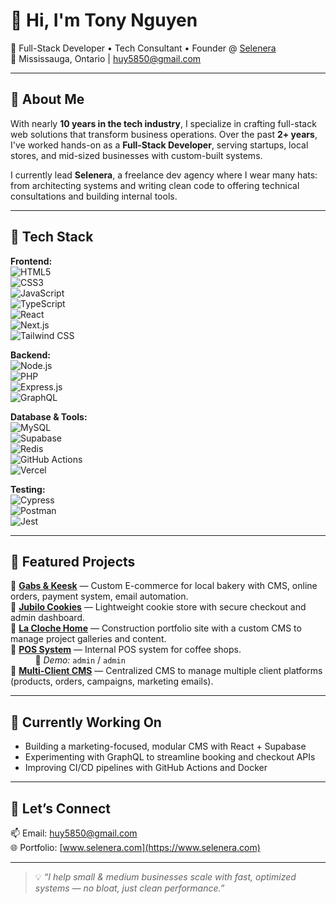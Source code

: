# 👋 Hi, I'm Tony Nguyen

🚀 Full-Stack Developer • Tech Consultant • Founder @ [Selenera](https://www.selenera.com)  
📍 Mississauga, Ontario | huy5850@gmail.com

---

## 🔧 About Me

With nearly **10 years in the tech industry**, I specialize in crafting full-stack web solutions that transform business operations. Over the past **2+ years**, I've worked hands-on as a **Full-Stack Developer**, serving startups, local stores, and mid-sized businesses with custom-built systems. 

I currently lead **Selenera**, a freelance dev agency where I wear many hats: from architecting systems and writing clean code to offering technical consultations and building internal tools.

---

## 🧠 Tech Stack

**Frontend:**  
![HTML5](https://img.shields.io/badge/-HTML5-E34F26?logo=html5&logoColor=white&style=flat)  
![CSS3](https://img.shields.io/badge/-CSS3-1572B6?logo=css3&logoColor=white&style=flat)  
![JavaScript](https://img.shields.io/badge/-JavaScript-F7DF1E?logo=javascript&logoColor=black&style=flat)  
![TypeScript](https://img.shields.io/badge/-TypeScript-3178C6?logo=typescript&logoColor=white&style=flat)  
![React](https://img.shields.io/badge/-React-61DAFB?logo=react&logoColor=black&style=flat)  
![Next.js](https://img.shields.io/badge/-Next.js-000000?logo=next.js&logoColor=white&style=flat)  
![Tailwind CSS](https://img.shields.io/badge/-Tailwind-38B2AC?logo=tailwind-css&logoColor=white&style=flat)

**Backend:**  
![Node.js](https://img.shields.io/badge/-Node.js-339933?logo=node.js&logoColor=white&style=flat)  
![PHP](https://img.shields.io/badge/-PHP-777BB4?logo=php&logoColor=white&style=flat)  
![Express.js](https://img.shields.io/badge/-Express-000000?logo=express&logoColor=white&style=flat)  
![GraphQL](https://img.shields.io/badge/-GraphQL-E10098?logo=graphql&logoColor=white&style=flat)

**Database & Tools:**  
![MySQL](https://img.shields.io/badge/-MySQL-4479A1?logo=mysql&logoColor=white&style=flat)  
![Supabase](https://img.shields.io/badge/-Supabase-3ECF8E?logo=supabase&logoColor=black&style=flat)  
![Redis](https://img.shields.io/badge/-Redis-DC382D?logo=redis&logoColor=white&style=flat)  
![GitHub Actions](https://img.shields.io/badge/-GitHub_Actions-2088FF?logo=github-actions&logoColor=white&style=flat)  
![Vercel](https://img.shields.io/badge/-Vercel-000000?logo=vercel&logoColor=white&style=flat)

**Testing:**  
![Cypress](https://img.shields.io/badge/-Cypress-17202C?logo=cypress&logoColor=white&style=flat)  
![Postman](https://img.shields.io/badge/-Postman-FF6C37?logo=postman&logoColor=white&style=flat)  
![Jest](https://img.shields.io/badge/-Jest-C21325?logo=jest&logoColor=white&style=flat)

---

## 🧩 Featured Projects

🔹 [**Gabs & Keesk**](http://gabsandkeesk.ca) — Custom E-commerce for local bakery with CMS, online orders, payment system, email automation.  
🔹 [**Jubilo Cookies**](http://jubilocookies.ca) — Lightweight cookie store with secure checkout and admin dashboard.  
🔹 [**La Cloche Home**](http://laclochehome.ca) — Construction portfolio site with a custom CMS to manage project galleries and content.  
🔹 [**POS System**](http://pos.selenera.ca) — Internal POS system for coffee shops.  
&nbsp;&nbsp;&nbsp;&nbsp;&nbsp;&nbsp;&nbsp;&nbsp;&nbsp;&nbsp;🔐 *Demo:* `admin` / `admin`  
🔹 [**Multi-Client CMS**](https://dashboard.tonyinthewild.ca) — Centralized CMS to manage multiple client platforms (products, orders, campaigns, marketing emails).

---

## 🧭 Currently Working On

- Building a marketing-focused, modular CMS with React + Supabase
- Experimenting with GraphQL to streamline booking and checkout APIs
- Improving CI/CD pipelines with GitHub Actions and Docker

---

## 💬 Let’s Connect

📫 Email: [huy5850@gmail.com](mailto:huy5850@gmail.com)  
🌐 Portfolio: [www.selenera.com](https://www.selenera.com)

---

> 💡 *“I help small & medium businesses scale with fast, optimized systems — no bloat, just clean performance.”*

